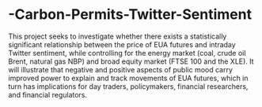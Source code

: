 # -Carbon-Permits-Twitter-Sentiment
This project seeks to investigate whether there exists a statistically significant relationship between the price of EUA futures and intraday Twitter sentiment, while controlling for the energy market (coal, crude oil Brent, natural gas NBP) and broad equity market (FTSE 100 and the XLE). It will illustrate that negative and positive aspects of public mood carry improved power to explain and track movements of EUA futures, which in turn has implications for day traders, policymakers, financial researchers, and financial regulators.
